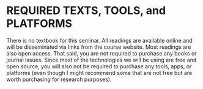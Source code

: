 # REQUIRED TEXTS, TOOLS, and PLATFORMS 	
There is no textbook for this seminar. All readings are available online and will be disseminated via links from the course website. Most readings are also open access. That said, you are not required to purchase any books or journal issues. Since most of the technologies we will be using are free and open source, you will also not be required to purchase any tools, apps, or platforms (even though I might recommend some that are not free but are worth purchasing for research purposes).